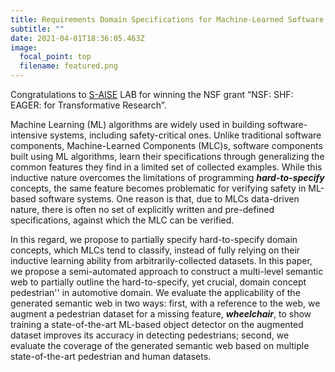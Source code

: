 ```yaml
---
title: Requirements Domain Specifications for Machine-Learned Software Components
subtitle: ""
date: 2021-04-01T18:36:05.463Z
image:
  focal_point: top
  filename: featured.png
---
```

Congratulations to [S-AISE](https://aiselab.netlify.app/) LAB for winning the NSF grant “NSF: SHF: EAGER: for Transformative Research”.

<!--more-->

Machine Learning (ML) algorithms are widely used in building software-intensive systems, including safety-critical ones. Unlike traditional software components, Machine-Learned Components (MLC)s, software components built using ML algorithms, learn their specifications through generalizing the common features they find in a limited set of collected examples. While this inductive nature overcomes the limitations of programming ***hard-to-specify*** concepts, the same feature becomes problematic for verifying safety in ML-based software systems. One reason is that, due to MLCs data-driven nature, there is often no set of explicitly written and pre-defined specifications, against which the MLC can be verified.

In this regard, we propose to partially specify hard-to-specify domain concepts, which MLCs tend to classify, instead of fully relying on their inductive learning ability from arbitrarily-collected datasets. In this paper, we propose a semi-automated approach to construct a multi-level semantic web to partially outline the hard-to-specify, yet crucial, domain concept pedestrian'' in automotive domain. We evaluate the applicability of the generated semantic web in two ways: first, with a reference to the web, we augment a pedestrian dataset for a missing feature, ***wheelchair***, to show training a state-of-the-art ML-based object detector on the augmented dataset improves its accuracy in detecting pedestrians; second, we evaluate the coverage of the generated semantic web based on multiple state-of-the-art pedestrian and human datasets.